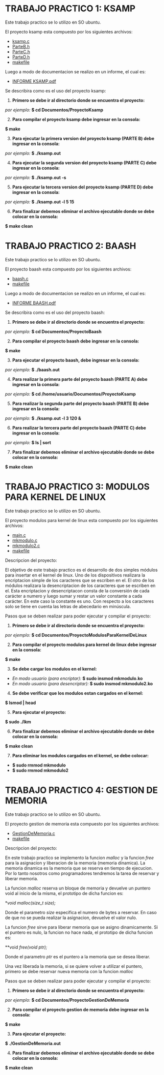 # TRABAJO PRACTICO 1: KSAMP

Este trabajo practico se lo utilizo en SO ubuntu.

El proyecto ksamp esta compuesto por los siguientes archivos:

* [ksamp.c](https://github.com/diegosl/SISTEMA_OPERATIVO_1_TPS/blob/master/TP1/CODIGO_KSAMP/ksamp.c)
* [ParteB.h](https://github.com/diegosl/SISTEMA_OPERATIVO_1_TPS/blob/master/TP1/CODIGO_KSAMP/ParteB.h)
* [ParteC.h](https://github.com/diegosl/SISTEMA_OPERATIVO_1_TPS/blob/master/TP1/CODIGO_KSAMP/ParteC.h)
* [ParteD.h](https://github.com/diegosl/SISTEMA_OPERATIVO_1_TPS/blob/master/TP1/CODIGO_KSAMP/ParteD.h)
* [makefile](https://github.com/diegosl/SISTEMA_OPERATIVO_1_TPS/blob/master/TP1/CODIGO_KSAMP/makefile)

Luego a modo de documentacion se realizo en un informe, el cual es:

* [INFORME KSAMP.pdf](https://github.com/diegosl/SISTEMA_OPERATIVO_1_TPS/blob/master/TP1/INFORME_KSAMP/INFORME%20KSAMP.pdf)

Se describira como es el uso del proyecto ksamp:

1. **Primero se debe ir al directorio donde se encuentra el proyecto:**

  *por ejemplo:* **$ cd Documentos/ProyectoKsamp**

2. **Para compilar el proyecto ksamp debe ingresar en la consola:**

  **$ make**

3. **Para ejecutar la primera version del proyecto ksamp (PARTE B) debe ingresar en la consola:**

  *por ejemplo:* **$ ./ksamp.out**

4. **Para ejecutar la segunda version del proyecto ksamp (PARTE C) debe ingresar en la consola:**

  *por ejemplo:* **$ ./ksamp.out -s**

5. **Para ejecutar la tercera version del proyecto ksamp (PARTE D) debe ingresar en la consola:**

  *por ejemplo:* **$ ./ksamp.out -l 5 15**

6. **Para finalizar debemos eliminar el archivo ejecutable donde se debe colocar en la consola:**

  **$ make clean**
  
# TRABAJO PRACTICO 2: BAASH

Este trabajo practico se lo utilizo en SO ubuntu.

El proyecto baash esta compuesto por los siguientes archivos:
* [baash.c](https://github.com/diegosl/SISTEMA_OPERATIVO_1_TPS/blob/master/TP2/CODIGO_BAASH/baash.c)
* [makefile](https://github.com/diegosl/SISTEMA_OPERATIVO_1_TPS/blob/master/TP2/CODIGO_BAASH/makefile)

Luego a modo de documentacion se realizo en un informe, el cual es:

* [INFORME BAASH.pdf](https://github.com/diegosl/SISTEMA_OPERATIVO_1_TPS/blob/master/TP2/INFORME_BAASH/INFORME%20BAASH.pdf)

Se describira como es el uso del proyecto baash:

1. **Primero se debe ir al directorio donde se encuentra el proyecto:**

  *por ejemplo:* **$ cd Documentos/ProyectoBaash**

2. **Para compilar el proyecto baash debe ingresar en la consola:**

  **$ make**

3. **Para ejecutar el proyecto baash, debe ingresar en la consola:**

  *por ejemplo:* **$ ./baash.out**

4. **Para realizar la primera parte del proyecto baash (PARTE A) debe ingresar en la consola:**

  *por ejemplo:* **$ cd /home/usuario/Documentos/ProyectoKsamp**

5. **Para realizar la segunda parte del proyecto baash (PARTE B) debe ingresar en la consola:**

  *por ejemplo:* **$ ./ksamp.out -l 3 120 &**
  
6. **Para realizar la tercera parte del proyecto baash (PARTE C) debe ingresar en la consola:**

  *por ejemplo:* **$ ls | sort**

7. **Para finalizar debemos eliminar el archivo ejecutable donde se debe colocar en la consola:**

  **$ make clean**
  
# TRABAJO PRACTICO 3: MODULOS PARA KERNEL DE LINUX

Este trabajo practico se lo utilizo en SO ubuntu.

El proyecto modulos para kernel de linux esta compuesto por los siguientes archivos:
* [main.c](https://github.com/diegosl/SISTEMA_OPERATIVO_1_TPS/blob/master/TP3/main.c)
* [mkmodulo.c](https://github.com/diegosl/SISTEMA_OPERATIVO_1_TPS/blob/master/TP3/mkmodulo.c)
* [mkmodulo2.c](https://github.com/diegosl/SISTEMA_OPERATIVO_1_TPS/blob/master/TP3/mkmodulo2.c)
* [makefile](https://github.com/diegosl/SISTEMA_OPERATIVO_1_TPS/blob/master/TP3/Makefile)

Descripcion del proyecto:

El objetivo de este trabajo practico es el desarrollo de dos simples módulos para insertar en el kernel de linux. Uno de los dispositivos realizara la encriptacion simple de los caracteres que se escriben en el. El otro de los módulos realizara la desencriptacion de los caracteres que se escriben en el. Esta encriptacion y desencriptacon consta de la conversión de cada carácter a numero y luego sumar y restar un valor constante a cada carácter. En este caso la constante es uno. Con respecto a los caracteres solo se tiene en cuenta las letras de abecedario en minúscula.

Pasos que se deben realizar para poder ejecutar y compilar el proyecto:

1. **Primero se debe ir al directorio donde se encuentra el proyecto:**

  *por ejemplo:* **$ cd Documentos/ProyectoModulosParaKernelDeLinux**

2. **Para compilar el proyecto modulos para kernel de linux debe ingresar en la consola:**

  **$ make**

3. **Se debe cargar los modulos en el kernel:**

  * *En modo usuario (para encriptar):*    **$ sudo insmod mkmodulo.ko**
  * *En modo usuario (para desencriptar):* **$ sudo insmod mkmodulo2.ko**

4. **Se debe verificar que los modulos estan cargados en el kernel:**

  **$ lsmod | head**

5. **Para ejecutar el proyecto:**

  **$ sudo ./lkm**

6. **Para finalizar debemos eliminar el archivo ejecutable donde se debe colocar en la consola:**

  **$ make clean**

7. **Para eliminar los modulos cargados en el kernel, se debe colocar:**

  * **$ sudo rmmod mkmodulo**
  * **$ sudo rmmod mkmodulo2**
  
# TRABAJO PRACTICO 4: GESTION DE MEMORIA

Este trabajo practico se lo utilizo en SO ubuntu.

El proyecto gestion de memoria esta compuesto por los siguientes archivos:
* [GestionDeMemoria.c](https://github.com/diegosl/SISTEMA_OPERATIVO_1_TPS/blob/master/TP4/GESTIONDEMEMORIA/GestionDeMemoria.c)
* [makefile](https://github.com/diegosl/SISTEMA_OPERATIVO_1_TPS/blob/master/TP4/GESTIONDEMEMORIA/makefile)

Descripcion del proyecto:

En este trabajo practico se implemento la funcion *malloc* y la funcion *free* para la asignacion y liberacion de la memoria (memoria dinamica). La memoria dinamica es la memoria que se reserva en tiempo de ejecucion. Por lo tanto nosotros como programadores tendremos la tarea de reservar y liberar memoria. 

La funcion *malloc* reserva un bloque de memoria y devuelve un puntero void al inicio de la misma, el prototipo de dicha funcion es:

**void *malloc(size_t size);**

Donde el parametro *size* especifica el numero de bytes a reservar. En caso de que no se pueda realizar la asignacion, devuelve el valor nulo.

La funcion *free* sirve para liberar memoria que se asigno dinamicamente. Si el puntero es nulo, la funcion no hace nada, el prototipo de dicha funcion es:

**void *free(void *ptr);**

Donde el parametro *ptr* es el puntero a la memoria que se desea liberar.

Una vez liberada la memoria, si se quiere volver a utilizar el puntero, primero se debe reservar nueva memoria con la funcion *malloc*

Pasos que se deben realizar para poder ejecutar y compilar el proyecto:

1. **Primero se debe ir al directorio donde se encuentra el proyecto:**

  *por ejemplo:* **$ cd Documentos/ProyectoGestionDeMemoria**

2. **Para compilar el proyecto gestion de memoria debe ingresar en la consola:**

  **$ make**

3. **Para ejecutar el proyecto:**

  **$ ./GestionDeMemoria.out**

4. **Para finalizar debemos eliminar el archivo ejecutable donde se debe colocar en la consola:**

  **$ make clean**
